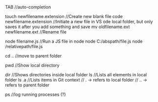 TAB                                 //auto-completion

touch newfilename.extension         //Create new blank file
code newfilename.extension          //Initiate a new file in VS ode local folder, but only saves it after you add something and save
mv oldfilename.ext newfilename.ext  //Rename file

node filename.js                    //Run a JS file in node
node C:/abspath/file.js
node /relativepath/file.js

cd ..                               //move to parent folder

pwd                                 //Show local directory

dir                                 //Shows directories inside local folder
ls                                  //Lists all elements in local folder
ls .a                               //Lists items in Git context
                                    // . -> refers to local folder
                                    // .. -> refers to parent folder

ps                                  //log running processes (?)